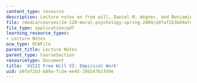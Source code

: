 ```yaml
---
content_type: resource
description: Lecture notes on free will, Daniel M. Wegner, and Benjamin Libet.
file: /media/courses/24-120-moral-psychology-spring-2009/a9faf2b3b89afc3eee4529b547b1f49e_MIT24_120s09_lec18.pdf
file_type: application/pdf
learning_resource_types:
- Lecture Notes
ocw_type: OCWFile
parent_title: Lecture Notes
parent_type: CourseSection
resourcetype: Document
title: 'XVIII Free Will VI: Empirical Work'
uid: a9faf2b3-b89a-fc3e-ee45-29b547b1f49e
---
```

